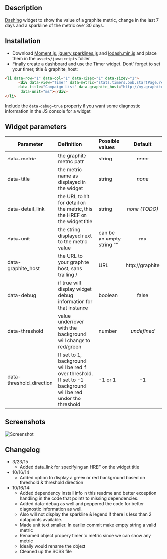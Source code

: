 ## Description

[Dashing](http://shopify.github.io/dashing/) widget to show the value of a graphite metric, change in the last 7 days and a sparkline of the metric over 30 days.

## Installation

- Download [Moment.js](http://momentjs.com/downloads/moment.min.js), [jquery.sparklines.js](http://omnipotent.net/jquery.sparkline/#s-about) and [lodash.min.js](https://raw.githubusercontent.com/lodash/lodash/2.4.1/dist/lodash.min.js) and place them in the `assets/javascripts` folder
- Finally create a dashboard and use the Timer widget. Dont' forget to set your timer, title & graphite_host:

```html
<li data-row="1" data-col="1" data-sizex="1" data-sizey="1">
      <div data-view="Timer" data-metric="stats.timers.bob.startPage.rendered.mean"
      data-title="Campaign List" data-graphite_host="http://my.graphite.host"
       data-unit="ms"></div>
</li>
```

Include the ```data-debug=true``` property if you want some diagnostic information in the JS console for a widget

## Widget parameters
| Parameter        | Definition           | Possible values  | Default
| ------------- |:-------------| :-----| :-----:|
| data-metric      | the graphite metric path | string | *none*
| data-title      | the metric name as displayed in the widget      |   string | *none*
| data-detail_link      | the URL to hit for detail on the metric, this the HREF on the widget title      |   string | *none* *(TODO)*
| data-unit | the string displayed next to the metric value      |    can be an empty string "" | ms
| data-graphite_host | the URL to your graphite host, sans trailing / | URL | http://graphite
| data-debug | if true will display widget debug information for that instance | boolean | false
| data-threshold | value under/over with the background will change to red/green | number | *undefined*
| data-threshold_direction | If set to 1, background will be red if over threshold. If set to -1, background will be red under the threshold | -1 or 1 | -1

## Screenshots

![Screenshot](https://www.evernote.com/shard/s2/sh/a6008697-d4d8-4f5c-871b-9a9428cbfb54/745eb34bc0c588791a33ee5dc93a5aa3/deep/0/Engineering-KPIs.png "Graphite Text & Sparkline Widget")

## Changelog
* 3/23/15
  * Added data_link for specifying an HREF on the widget title
* 10/16/14
  * Added option to display a green or red background based on threshold & threshold direction 
* 10/16/14:
  * Added dependency install info in this readme and better exception handling in the code that points to missing dependencies.
  * Added data-debug as well and peppered the code for better diagnostic information as well.
  * Also will not display the sparkline & legend if there is less than 2 datapoints available.
  * Made unit text smaller. In earlier commit make empty string a valid metric
  * Renamed object propery timer to metric since we can show any metric
  * Ideally would rename the object
  * Cleaned up the SCSS file
